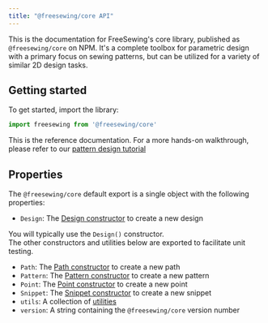 ```yaml
---
title: "@freesewing/core API"
---
```


This is the documentation for FreeSewing's core library, published as `@freesewing/core` on NPM.
It's a complete toolbox for parametric design with a primary focus on 
sewing patterns, but can be utilized for a variety of similar 2D design tasks.

## Getting started

To get started, import the library:

```js
import freesewing from '@freesewing/core'
```

<Tip>

This is the reference documentation. For a more hands-on walkthrough, 
please refer to our [pattern design tutorial](/tutorials/pattern-design/)

</Tip>

## Properties

The `@freesewing/core` default export is a single object with the following properties:

 - `Design`: The [Design constructor](/reference/api/design/) to create a new design

<Note>

You will typically use the `Design()` constructor.  
The other constructors and utilities below are exported to facilitate unit testing.  

</Note>

 - `Path`: The [Path constructor](/reference/api/path) to create a new path
 - `Pattern`: The [Pattern constructor](/reference/api/pattern) to create a new pattern
 - `Point`: The [Point constructor](/reference/api/point) to create a new point
 - `Snippet`: The [Snippet constructor](/reference/api/snippet) to create a new snippet
 - `utils`: A collection of [utilities](/reference/api/utils)
 - `version`: A string containing the `@freesewing/core` version number

